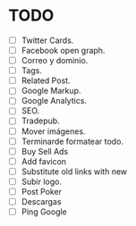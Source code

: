 # TODO

- [ ] Twitter Cards.
- [ ] Facebook open graph.
- [ ] Correo y dominio.
- [ ] Tags.
- [ ] Related Post.
- [ ] Google Markup.
- [ ] Google Analytics.
- [ ] SEO.
- [ ] Tradepub.
- [ ] Mover imágenes.
- [ ] Terminarde formatear todo.
- [ ] Buy Sell Ads
- [ ] Add favicon
- [ ] Substitute old links with new
- [ ] Subir logo.
- [ ] Post Poker
- [ ] Descargas
- [ ] Ping Google
